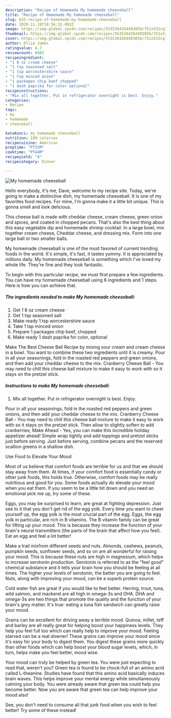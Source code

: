 ```yaml
---
description: "Recipe of Homemade My homemade cheeseball"
title: "Recipe of Homemade My homemade cheeseball"
slug: 625-recipe-of-homemade-my-homemade-cheeseball
date: 2020-11-18T18:56:15.092Z
image: https://img-global.cpcdn.com/recipes/5535364264493056/751x532cq70/my-homemade-cheeseball-recipe-main-photo.jpg
thumbnail: https://img-global.cpcdn.com/recipes/5535364264493056/751x532cq70/my-homemade-cheeseball-recipe-main-photo.jpg
cover: https://img-global.cpcdn.com/recipes/5535364264493056/751x532cq70/my-homemade-cheeseball-recipe-main-photo.jpg
author: Ollie James
ratingvalue: 4.7
reviewcount: 8485
recipeingredient:
- "1 8 oz cream cheese"
- "1 tsp seasoned salt"
- "1 tsp worcestershire sauce"
- "1 tsp minced onion"
- "1 packages chip beef chopped"
- "1 dash paprika for color optional"
recipeinstructions:
- "Mix all together. Put in refrigerator overnight is best. Enjoy."
categories:
- Recipe
tags:
- my
- homemade
- cheeseball

katakunci: my homemade cheeseball 
nutrition: 199 calories
recipecuisine: American
preptime: "PT25M"
cooktime: "PT44M"
recipeyield: "4"
recipecategory: Dinner

---
```



![My homemade cheeseball](https://img-global.cpcdn.com/recipes/5535364264493056/751x532cq70/my-homemade-cheeseball-recipe-main-photo.jpg)

Hello everybody, it's me, Dave, welcome to my recipe site. Today, we're going to make a distinctive dish, my homemade cheeseball. It is one of my favorites food recipes. For mine, I'm gonna make it a little bit unique. This is gonna smell and look delicious.

This cheese ball is made with cheddar cheese, cream cheese, green onion and spices, and coated in chopped pecans. That&#39;s also the best thing about this easy vegetable dip and homemade shrimp cocktail. In a large bowl, mix together cream cheese, Cheddar cheese, and dressing mix. Form into one large ball or two smaller balls.

My homemade cheeseball is one of the most favored of current trending foods in the world. It's simple, it's fast, it tastes yummy. It is appreciated by millions daily. My homemade cheeseball is something which I've loved my whole life. They're fine and they look fantastic.


To begin with this particular recipe, we must first prepare a few ingredients. You can have my homemade cheeseball using 6 ingredients and 1 steps. Here is how you can achieve that.

<!--inarticleads1-->

##### The ingredients needed to make My homemade cheeseball:

1. Get 1 8 oz cream cheese
1. Get 1 tsp seasoned salt
1. Make ready 1 tsp worcestershire sauce
1. Take 1 tsp minced onion
1. Prepare 1 packages chip beef, chopped
1. Make ready 1 dash paprika for color, optional


Make The Best Cheese Ball Recipe by mixing sour cream and cream cheese in a bowl. You want to combine these two ingredients until it is creamy. Pour in all your seasonings, fold in the roasted red peppers and green onions, and then add your cheddar cheese to the mix. Cranberry Cheese Ball - You may need to chill this cheese ball mixture to make it easy to work with so it stays on the pretzel stick. 

<!--inarticleads2-->

##### Instructions to make My homemade cheeseball:

1. Mix all together. Put in refrigerator overnight is best. Enjoy.


Pour in all your seasonings, fold in the roasted red peppers and green onions, and then add your cheddar cheese to the mix. Cranberry Cheese Ball - You may need to chill this cheese ball mixture to make it easy to work with so it stays on the pretzel stick. Then allow to slightly soften to add cranberries; Make Ahead - Yes, you can make this incredible holiday appetizer ahead! Simple wrap tightly and add toppings and pretzel sticks just before serving. Just before serving, combine pecans and the reserved scallion greens in a shallow dish. 

Use Food to Elevate Your Mood


Most of us believe that comfort foods are terrible for us and that we should stay away from them. At times, if your comfort food is essentially candy or other junk foods, this holds true. Otherwise, comfort foods may be really nutritious and good for you. Some foods actually do elevate your mood when you eat them. If you seem to be a little bit down and you need an emotional pick me up, try some of these.

Eggs, you may be surprised to learn, are great at fighting depression. Just see to it that you don't get rid of the egg yolk. Every time you want to cheer yourself up, the egg yolk is the most crucial part of the egg. Eggs, the egg yolk in particular, are rich in B vitamins. The B vitamin family can be great for lifting up your mood. This is because they increase the function of your brain's neural transmitters (the parts of the brain that affect how you feel). Eat an egg and feel a lot better!

Make a trail mixfrom different seeds and nuts. Almonds, cashews, peanuts, pumpkin seeds, sunflower seeds, and so on are all wonderful for raising your mood. This is because these nuts are high in magnesium, which helps to increase serotonin production. Serotonin is referred to as the "feel good" chemical substance and it tells your brain how you should be feeling at all times. The higher your levels of serotonin, the better you are going to feel. Nuts, along with improving your mood, can be a superb protein source.

Cold water fish are great if you would like to feel better. Herring, trout, tuna, wild salmon, and mackerel are all high in omega-3s and DHA. DHA and omega-3s are two things that promote the quality and the function of your brain's grey matter. It's true: eating a tuna fish sandwich can greatly raise your mood. 

Grains can be excellent for driving away a terrible mood. Quinoa, millet, teff and barley are all really great for helping boost your happiness levels. They help you feel full too which can really help to improve your mood. Feeling starved can be a real downer! These grains can improve your mood since it's easy for your body to digest them. You digest these grains more quickly than other foods which can help boost your blood sugar levels, which, in turn, helps make you feel better, mood wise.

Your mood can truly be helped by green tea. You were just expecting to read that, weren't you? Green tea is found to be chock-full of an amino acid called L-theanine. Studies have found that this amino acid basically induces brain waves. This helps improve your mental energy while simultaneously calming your body. You were already aware that green tea could help you become better. Now you are aware that green tea can help improve your mood also!

See, you don't need to consume all that junk food when you wish to feel better! Try some of these instead!

